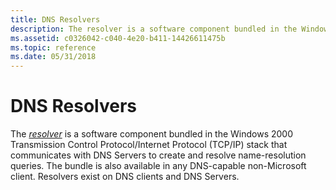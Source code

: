 ```yaml
---
title: DNS Resolvers
description: The resolver is a software component bundled in the Windows 2000 Transmission Control Protocol/Internet Protocol (TCP/IP) stack that communicates with DNS Servers to create and resolve name-resolution queries.
ms.assetid: c0326042-c040-4e20-b411-14426611475b
ms.topic: reference
ms.date: 05/31/2018
---
```


# DNS Resolvers

The [*resolver*](r-gly.md) is a software component bundled in the Windows 2000 Transmission Control Protocol/Internet Protocol (TCP/IP) stack that communicates with DNS Servers to create and resolve name-resolution queries. The bundle is also available in any DNS-capable non-Microsoft client. Resolvers exist on DNS clients and DNS Servers.

 

 





